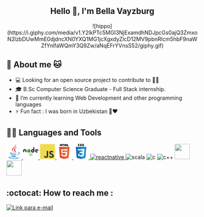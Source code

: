 
<div align="center">
    <h2 align="center"> Hello 👋, I'm Bella Vayzburg </h2>
</div>

<div align="center">
![hippo](https://i.giphy.com/media/v1.Y2lkPTc5MGI3NjExamdhNDJpcGs0ajQ3ZmxoN2lzbDUwMmE0djdncXN0YXQ1MG1jcXgxdyZlcD12MV9pbnRlcm5hbF9naWZfYnlfaWQmY3Q9Zw/aNqEFrYVnsS52/giphy.gif)
</div>

## 📖 About me :cat:
<ul>
<li>💻 Looking for an open source project to contribute to 👀👀 </li>
<li>🎓 B.Sc Computer Science Graduate  - Full Stack internship.</li>
<li> 🌱 I’m currently learning Web Development and other programming languages </li>
<li>⚡ Fun fact : I was born in Uzbekistan  💜❤</li>
</ul>


## 👨‍💻 Languages and Tools
 <a href="https://www.java.com" target="_blank"> <img src="https://raw.githubusercontent.com/devicons/devicon/master/icons/java/java-original.svg" alt="java" width="40" height="40"/> </a>
 <a href="https://nodejs.org" target="_blank"> <img src="https://raw.githubusercontent.com/devicons/devicon/master/icons/nodejs/nodejs-original-wordmark.svg" alt="nodejs" width="40" height="40"/> </a>
<a href="https://developer.mozilla.org/en-US/docs/Web/JavaScript" target="_blank"> <img src="https://raw.githubusercontent.com/devicons/devicon/master/icons/javascript/javascript-original.svg" alt="javascript" width="40" height="40"/> </a>
<a href="https://www.w3schools.com/html/" target="_blank"> <img src="https://raw.githubusercontent.com/devicons/devicon/master/icons/html5/html5-original-wordmark.svg" alt="html5" width="40" height="40"/> </a> 
<a href="https://www.w3schools.com/css/" target="_blank"> <img src="https://raw.githubusercontent.com/devicons/devicon/master/icons/css3/css3-original-wordmark.svg" alt="css3" width="40" height="40"/> </a> 
<a href="https://reactnative.dev/" target="_blank"> <img src="https://upload.wikimedia.org/wikipedia/commons/thumb/a/a7/React-icon.svg/1200px-React-icon.svg.png" alt="reactnative" width="40" height="40"/> </a> 
<a  target="_blank"> <img src="https://upload.wikimedia.org/wikipedia/commons/thumb/3/39/Scala-full-color.svg/1200px-Scala-full-color.svg.png" alt="scala" width="40" height="40"/> </a>
<a  target="_blank"> <img src="https://upload.wikimedia.org/wikipedia/commons/1/19/C_Logo.png" alt="c" width="40" height="40"/> </a>
<a  target="_blank"> <img src="https://e7.pngegg.com/pngimages/46/626/png-clipart-c-logo-the-c-programming-language-computer-icons-computer-programming-source-code-programming-miscellaneous-template.png" alt="c++" width="40" height="40"/> </a>
<a  target="_blank"> <img src="https://upload.wikimedia.org/wikipedia/commons/thumb/0/0d/C_Sharp_wordmark.svg/1200px-C_Sharp_wordmark.svg.png"  width="40" height="40"/> </a>
<a  target="_blank"> <img src="https://angular.io/assets/images/logos/angularjs/AngularJS-Shield.svg"  width="40" height="40"/> </a>


## :octocat: How to reach me :
  <a href = "mailto:bellavaisborg@gmail.com"><img alt="Link para e-mail" title="Link para e-mail" height="30" width="140" src="https://img.shields.io/badge/Gmail-D14836?style=for-the-badge&logo=gmail&logoColor=white" target="_blank"></a>

